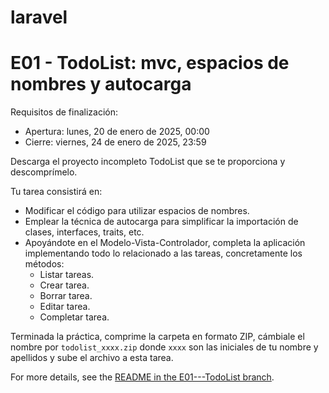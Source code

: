 # laravel

<h1>E01 - TodoList: mvc, espacios de nombres y autocarga</h1> 

Requisitos de finalización:
- Apertura: lunes, 20 de enero de 2025, 00:00
- Cierre: viernes, 24 de enero de 2025, 23:59

Descarga el proyecto incompleto TodoList que se te proporciona y descomprímelo.

Tu tarea consistirá en:
- Modificar el código para utilizar espacios de nombres.
- Emplear la técnica de autocarga para simplificar la importación de clases, interfaces, traits, etc.
- Apoyándote en el Modelo-Vista-Controlador, completa la aplicación implementando todo lo relacionado a las tareas, concretamente los métodos:
  - Listar tareas.
  - Crear tarea.
  - Borrar tarea.
  - Editar tarea.
  - Completar tarea.

Terminada la práctica, comprime la carpeta en formato ZIP, cámbiale el nombre por `todolist_xxxx.zip` donde `xxxx` son las iniciales de tu nombre y apellidos y sube el archivo a esta tarea.

For more details, see the [README in the E01---TodoList branch](https://github.com/Kazuma275/laravel/blob/E01---TodoList/README.md).
